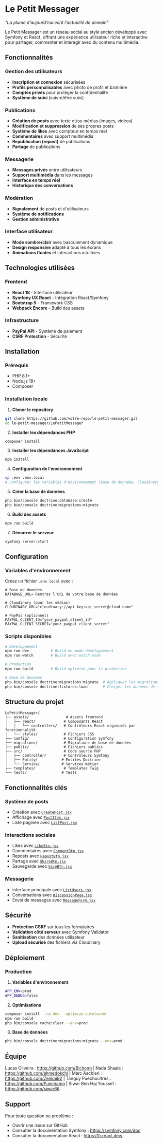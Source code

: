 # Le Petit Messager 

*"La plume d'aujourd'hui écrit l'actualité de demain"*

Le Petit Messager est un réseau social au style ancien développé avec Symfony et React, offrant une expérience utilisateur riche et interactive pour partager, commenter et interagir avec du contenu multimédia.

##  Fonctionnalités

###  Gestion des utilisateurs
- **Inscription et connexion** sécurisées
- **Profils personnalisables** avec photo de profil et bannière
- **Comptes privés** pour protéger la confidentialité
- **Système de suivi** (suivre/être suivi)


### Publications
- **Création de posts** avec texte et/ou médias (images, vidéos)
- **Modification et suppression** de ses propres posts
- **Système de likes** avec compteur en temps réel
- **Commentaires** avec support multimédia
- **Republication (repost)** de publications
- **Partage** de publications

### Messagerie
- **Messages privés** entre utilisateurs
- **Support multimédia** dans les messages
- **Interface en temps réel**
- **Historique des conversations**

### Modération
- **Signalement** de posts et d'utilisateurs
- **Système de notifications**
- **Gestion administrative**

### Interface utilisateur
- **Mode sombre/clair** avec basculement dynamique
- **Design responsive** adapté à tous les écrans
- **Animations fluides** et interactions intuitives

## Technologies utilisées

 

### Frontend
- **React 18** - Interface utilisateur
- **Symfony UX React** - Intégration React/Symfony
- **Bootstrap 5** - Framework CSS
- **Webpack Encore** - Build des assets

### Infrastructure
- **PayPal API** - Système de paiement
- **CSRF Protection** - Sécurité

## Installation

### Prérequis
- PHP 8.1+
- Node.js 18+
- Composer

### Installation locale

1. **Cloner le repository**
```bash
git clone https://github.com/votre-repo/le-petit-messager.git
cd le-petit-messager/LePetitMessager
```

2. **Installer les dépendances PHP**
```bash
composer install
```

3. **Installer les dépendances JavaScript**
```bash
npm install
```

4. **Configuration de l'environnement**
```bash
cp .env .env.local
# Configurer les variables d'environnement (base de données, Cloudinary, etc.)
```

5. **Créer la base de données**
```bash
php bin/console doctrine:database:create
php bin/console doctrine:migrations:migrate
```

6. **Build des assets**
```bash
npm run build
```

7. **Démarrer le serveur**
```bash
symfony server:start
```

## Configuration

### Variables d'environnement

Créez un fichier `.env.local` avec :

```env
# Base de données
DATABASE_URL= Rentrez l'URL de votre base de données 

# Cloudinary (pour les médias)
CLOUDINARY_URL="cloudinary://api_key:api_secret@cloud_name"

# PayPal (optionnel)
PAYPAL_CLIENT_ID="your_paypal_client_id"
PAYPAL_CLIENT_SECRET="your_paypal_client_secret"
```

### Scripts disponibles

```bash
# Développement
npm run dev          # Build en mode développement
npm run watch        # Build avec watch mode

# Production
npm run build        # Build optimisé pour la production

# Base de données
php bin/console doctrine:migrations:migrate  # Appliquer les migrations
php bin/console doctrine:fixtures:load       # Charger les données de test
```

##  Structure du projet

```
LePetitMessager/
├── assets/                 # Assets frontend
│   ├── react/             # Composants React
│   │   └── controllers/   # Contrôleurs React organisés par fonctionnalité
│   └── styles/            # Fichiers CSS
├── config/                # Configuration Symfony
├── migrations/            # Migrations de base de données
├── public/                # Fichiers publics
├── src/                   # Code source PHP
│   ├── Controller/        # Contrôleurs Symfony
│   ├── Entity/           # Entités Doctrine
│   └── Service/          # Services métier
├── templates/             # Templates Twig
└── tests/                # Tests
```

##  Fonctionnalités clés

### Système de posts
- Création avec [`CreatePost.jsx`](assets/react/controllers/posts/CreatePost.jsx)
- Affichage avec [`PostItem.jsx`](assets/react/controllers/posts/post_tool/PostItem.jsx)
- Liste paginée avec [`ListPost.jsx`](assets/react/controllers/posts/ListPost.jsx)

### Interactions sociales
- Likes avec [`LikeBtn.jsx`](assets/react/controllers/posts/btn_post/LikeBtn.jsx)
- Commentaires avec [`CommentBtn.jsx`](assets/react/controllers/posts/btn_post/CommentBtn.jsx)
- Reposts avec [`RepostBtn.jsx`](assets/react/controllers/posts/btn_post/RepostBtn.jsx)
- Partage avec [`ShareBtn.jsx`](assets/react/controllers/posts/btn_post/ShareBtn.jsx)
- Sauvegarde avec [`SaveBtn.jsx`](assets/react/controllers/posts/btn_post/SaveBtn.jsx)

### Messagerie
- Interface principale avec [`ListUsers.jsx`](assets/react/controllers/messagerie/ListUsers.jsx)
- Conversations avec [`DiscussionPage.jsx`](assets/react/controllers/messagerie/DiscussionPage.jsx)
- Envoi de messages avec [`MessageForm.jsx`](assets/react/controllers/messagerie/MessageForm.jsx)

## Sécurité

- **Protection CSRF** sur tous les formulaires
- **Validation côté serveur** avec Symfony Validator
- **Sanitisation** des données utilisateur
- **Upload sécurisé** des fichiers via Cloudinary


## Déploiement

### Production

1. **Variables d'environnement**
```bash
APP_ENV=prod
APP_DEBUG=false
```

2. **Optimisations**
```bash
composer install --no-dev --optimize-autoloader
npm run build
php bin/console cache:clear --env=prod
```

3. **Base de données**
```bash
php bin/console doctrine:migrations:migrate --env=prod
```


## Équipe

Lucas Oliveira : https://github.com/Bichonn | 
Nada Shaala : https://github.com/ahmedokchi | 
Marc Aschieri : https://github.com/Zenkai92 | 
Tanguy Puechoultres : https://github.com/Puechamp | 
Siwar Ben Haj Youssef : https://github.com/siwar66


## Support

Pour toute question ou problème :
- Ouvrir une issue sur GitHub
- Consulter la documentation Symfony : https://symfony.com/doc
- Consulter la documentation React : https://fr.react.dev/
